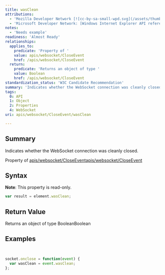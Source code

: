 ```yaml
---
title: wasClean
attributions:
  - 'Mozilla Developer Network [![cc-by-sa-small-wpd.svg](/assets/thumb/8/8c/cc-by-sa-small-wpd.svg/120px-cc-by-sa-small-wpd.svg.png)](http://creativecommons.org/licenses/by-sa/3.0/us/): [Article](https://developer.mozilla.org/en-US/docs/WebSockets/WebSockets_reference/CloseEvent)'
  - 'Microsoft Developer Network: [Windows Internet Explorer API reference Article](http://msdn.microsoft.com/en-us/library/ie/hh828809%28v=vs.85%29.aspx)'
notes:
  - 'Needs example'
readiness: 'Almost Ready'
relationships:
  applies_to:
    predicate: 'Property of '
    value: apis/websocket/CloseEvent
    href: /apis/websocket/CloseEvent
  return:
    predicate: 'Returns an object of type '
    value: Boolean
    href: /apis/websocket/CloseEvent
standardization_status: 'W3C Candidate Recommendation'
summary: 'Indicates whether the WebSocket connection was cleanly closed.'
tags:
  0: API
  1: Object
  2: Properties
  4: WebSocket
uri: apis/websocket/CloseEvent/wasClean

---
```

## <span>Summary</span>

Indicates whether the WebSocket connection was cleanly closed.

Property of [apis/websocket/CloseEvent](/apis/websocket/CloseEvent)[apis/websocket/CloseEvent](/apis/websocket/CloseEvent)

## <span>Syntax</span>

**Note**: This property is read-only.

``` js
var result = element.wasClean;
```

## <span>Return Value</span>

Returns an object of type BooleanBoolean

## <span>Examples</span>

``` js


socket.onclose = function(event) {
  var wasClean = event.wasClean;
};
```

</pre>

